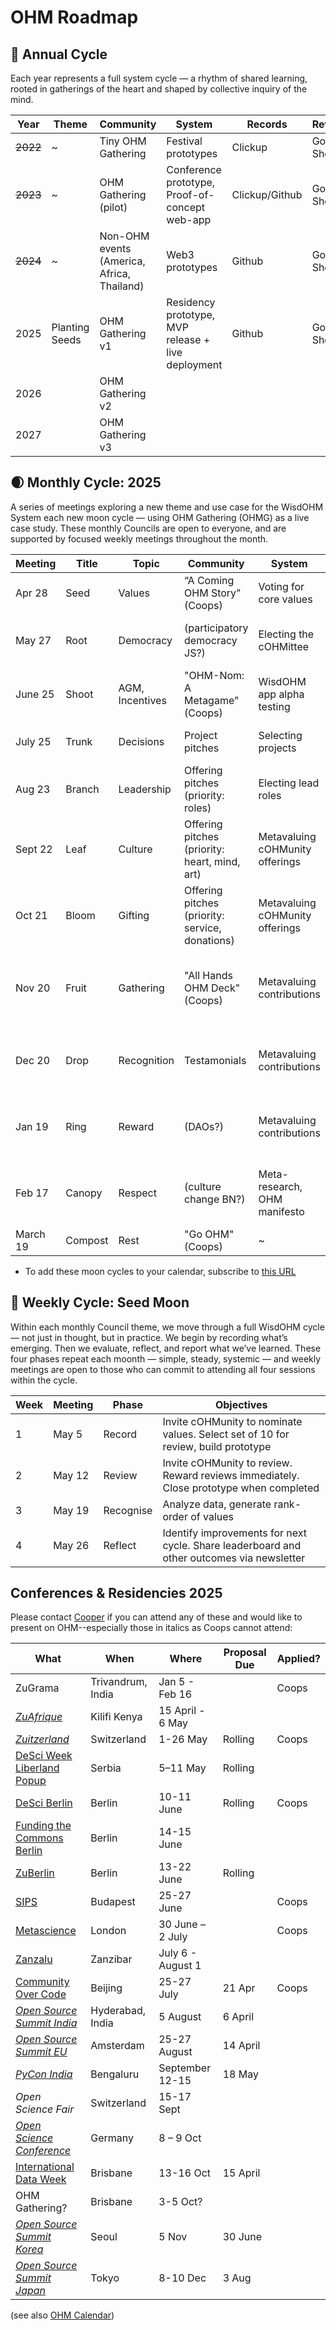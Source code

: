 # OHM Roadmap

## 🌳 Annual Cycle
Each year represents a full system cycle — a rhythm of shared learning, rooted in gatherings of the heart and shaped by collective inquiry of the mind.

| Year | Theme                 | Community            | System                         | Records | Reviews | Branding |
|------|-----------------------|----------------------|--------------------------------|-----|-----|-----|
| ~~2022~~ | ~           | Tiny OHM Gathering           | Festival prototypes                            | Clickup | Google Sheets | Playful |
| ~~2023~~ | ~           | OHM Gathering (pilot)        | Conference prototype, Proof-of-concept web-app | Clickup/Github | Google Sheets | Playful |
| ~~2024~~ | ~           | Non-OHM events (America, Africa, Thailand) | Web3 prototypes                  | Github  | Google Sheets | Playful |
| 2025 | Planting Seeds  | OHM Gathering v1             | Residency prototype, MVP release + live deployment | Github | Google Sheets | Rooted in Resonance |
| 2026 |                 | OHM Gathering v2             |                                                    | 
| 2027 |                 | OHM Gathering v3             |                                                    | 


## 🌒 Monthly Cycle: 2025
A series of meetings exploring a new theme and use case for the WisdOHM System each new moon cycle — using OHM Gathering (OHMG) as a live case study. These monthly Councils are open to everyone, and are supported by focused weekly meetings throughout the month.

| Meeting  | Title   | Topic                 | Community                                | System          | Outputs | Other |
| ---      | ---     | ---                   | ---                                      | ---                                    | ---     | ---   |
| Apr 28   | Seed    | Values                | “A Coming OHM Story” (Coops)             | Voting for core values                 | Value Map, Governance documents |
| May 27   | Root    | Democracy             | (participatory democracy JS?)            | Electing the cOHMittee                 | Committee, Role descriptions  | MVP soft-release?, AIMOS paper |  
| June 25  | Shoot   | AGM, Incentives       | "OHM-Nom: A Metagame" (Coops)            | WisdOHM app alpha testing              | MVP launch, Berlin & Metascience Conferences | 
| July 25  | Trunk   | Decisions             | Project pitches                          | Selecting projects                     | Project rankings & invites | COC Conference Beijing |
| Aug 23   | Branch  | Leadership            | Offering pitches (priority: roles)       | Electing lead roles                    | Offerings, valuations & invites  | High-valley Dawn collab |  
| Sept 22  | Leaf    | Culture               | Offering pitches (priority: heart, mind, art)   | Metavaluing cOHMunity offerings | Offering valuations & invites  | International Data Week Brisbane |
| Oct 21   | Bloom   | Gifting               | Offering pitches (priority: service, donations) | Metavaluing cOHMunity offerings | Offering valuations & invites  | 
| Nov 20   | Fruit   | Gathering             | "All Hands OHM Deck" (Coops)         | Metavaluing contributions              | Contribution records & valuations, **OHM Gathering 5-7 Dec** | 
| Dec 20   | Drop    | Recognition           | Testamonials                             | Metavaluing contributions              | Contribution records & valuations, Re-gathering? |
| Jan 19   | Ring    | Reward                | (DAOs?)                                  | Metavaluing contributions              | Participant payments, reputation scores, Re-gathering? |
| Feb 17   | Canopy  | Respect               | (culture change BN?)                     | Meta-research, OHM manifesto           | OHMG report, OHM manifesto, Re-gathering? |
| March 19 | Compost | Rest                  | "Go OHM" (Coops)                         | ~ | ~ | OG1 video? |

* To add these moon cycles to your calendar, subscribe to [this URL](https://mooncal.ch/mooncal.ics?created=41234647928&lang=en&phases[full]=true&phases[new]=true&phases[quarter]=false&phases[daily]=false&style=withDescription&events[lunareclipse]=true&events[solareclipse]=true&events[moonlanding]=false&before=P6M&after=P2Y&zone=Australia/Brisbane)


## 🔁 Weekly Cycle: Seed Moon
Within each monthly Council theme, we move through a full WisdOHM cycle — not just in thought, but in practice. We begin by recording what’s emerging. Then we evaluate, reflect, and report what we’ve learned. These four phases repeat each moonth — simple, steady, systemic — and weekly meetings are open to those who can commit to attending all four sessions within the cycle.

| Week | Meeting | Phase     | Objectives                            |
|---|--------|---------------------------------------------------|---|
| 1 | May 5  | Record    | Invite cOHMunity to nominate values. Select set of 10 for review, build prototype |
| 2 | May 12 | Review    | Invite cOHMunity to review. Reward reviews immediately. Close prototype when completed |
| 3 | May 19 | Recognise | Analyze data, generate rank-order of values |
| 4 | May 26 | Reflect   | Identify improvements for next cycle. Share leaderboard and other outcomes via newsletter    |


## Conferences & Residencies 2025
Please contact [Cooper](mailto:cooper@openheartmind.org) if you can attend any of these and would like to present on OHM--especially those in italics as Coops cannot attend:

| What    | When | Where | Proposal Due | Applied? |
| --- | --- | --- | --- | --- |
| ZuGrama | Trivandrum, India | Jan 5 - Feb 16 |  | Coops |
| *[ZuAfrique](https://zuafrique.onrender.com/)* | Kilifi Kenya | 15 April - 6 May |  |
| *[Zuitzerland](https://zuitzerland.ch/)* | Switzerland | 1-26 May | Rolling | Coops |
| [DeSci Week Liberland Popup](https://liberland.org/news/633-liberland-desci-despace-popup-city-a-month-long-exploration-of-innovation-and-freedom) | Serbia | 5–11 May | Rolling | |
| [DeSci Berlin](https://www.desci.berlin/) | Berlin | 10-11 June | Rolling | Coops |
| [Funding the Commons Berlin](https://www.fundingthecommons.io/) | Berlin |  14-15 June |  
| [ZuBerlin](https://zuberlin.city/) | Berlin | 13-22 June | Rolling |
| [SIPS](https://www.improvingpsych.org/SIPS2025/) | Budapest | 25-27 June  |  | Coops |
| [Metascience](https://metascience.info/) | London | 30 June – 2 July | | Coops |
| [Zanzalu](https://lu.ma/1kzrdu3s) | Zanzibar | July 6 - August 1 | 
| [Community Over Code](https://sessionize.com/communityovercode-asia-2025/) | Beijing | 25-27 July | 21 Apr | Coops |
| *[Open Source Summit India](https://events.linuxfoundation.org/open-source-summit-india/)* | Hyderabad, India | 5 August | 6 April | 
| *[Open Source Summit EU](https://events.linuxfoundation.org/open-source-summit-europe/program/cfp/)* | Amsterdam | 25-27 August | 14 April | 
| *[PyCon India](https://in.pycon.org/2025/cfp/)* | Bengaluru | September 12-15 | 18 May | 
| *Open Science Fair* | Switzerland | 15-17 Sept | 
| *[Open Science Conference](https://www.open-science-conference.eu/)* | Germany | 8 – 9 Oct | 
| [International Data Week](https://idw2025.org/) | Brisbane | 13-16 Oct | 15 April | 
| OHM Gathering? | Brisbane | 3-5 Oct? | 
| *[Open Source Summit Korea](https://events.linuxfoundation.org/open-source-summit-india/)* | Seoul | 5 Nov | 30 June |  
| *[Open Source Summit Japan](https://events.linuxfoundation.org/open-source-summit-japan/)* | Tokyo | 8-10 Dec | 3 Aug |  

(see also [OHM Calendar](https://calendar.google.com/calendar/u/0?cid=b3BlbmhlYXJ0bWluZC5vcmdAZ21haWwuY29t))
